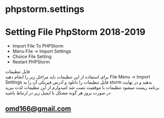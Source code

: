 # phpstorm.settings
# Setting File PhpStorm 2018-2019


* Import File To PHPStorm 
* Menu File -> Import Settings
* Choice File Setting
* Restart PHPStorm 


فایل تنظیمات  
برای استفاده از این تنظیمات باید مراحل زیر را انجام دهید
File Menu -> Import Settings
فایل تنظیمات  را دانلود و آدرس فیزیکی آن را به storm بدهید
و در نهایت برنامه ریست میشود
تنظیمات با موفقیت نصب شد
امیدوارم از این تنظیمات لذت ببرید
در صورت بروز هر گونه مشکل با ایمیل زیر در ارتباط باشید


## omd166@gmail.com
